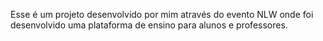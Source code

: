 Esse é um projeto desenvolvido por mim através do evento NLW onde foi desenvolvido uma plataforma de ensino para alunos e professores. 

